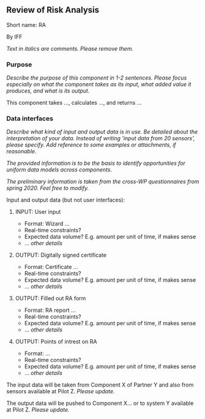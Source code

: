 ## Review of Risk Analysis

Short name: RA

By IFF

_Text in italics are comments. Please remove them._

### Purpose

_Describe the purpose of this component in 1-2 sentences. Please focus especially on what the component takes as its input, what added value it produces, and what is its output._

This component takes ..., calculates ..., and returns ... 

### Data interfaces

_Describe what kind of input and output data is in use.
Be detailed about the interpretation of your data. 
Instead of writing 'input data from 20 sensors', please specify. 
Add reference to some examples or attachments, if reasonable._

_The provided information is to be the basis to identify opportunities for uniform data models across components._

_The preliminary information is taken from the cross-WP questionnaires from spring 2020. Feel free to modify._

Input and output data (but not user interfaces):


1. INPUT: User input
    - Format: Wizard ...
    - Real-time constraints?
    - Expected data volume? E.g. amount per unit of time, if makes sense
    - ... _other details_

1. OUTPUT: Digitally signed certificate
    - Format: Certificate ...
    - Real-time constraints?
    - Expected data volume? E.g. amount per unit of time, if makes sense
    - ... _other details_

1. OUTPUT: Filled out RA form
    - Format: RA report ...
    - Real-time constraints?
    - Expected data volume? E.g. amount per unit of time, if makes sense
    - ... _other details_

1. OUTPUT: Points of intrest on RA
    - Format:  ...
    - Real-time constraints?
    - Expected data volume? E.g. amount per unit of time, if makes sense
    - ... _other details_


The input data will be taken from Component X of Partner Y 
and also from sensors available at Pilot Z. _Please update._

The output data will be pushed to Component X... 
or to system Y available at Pilot Z. _Please update._